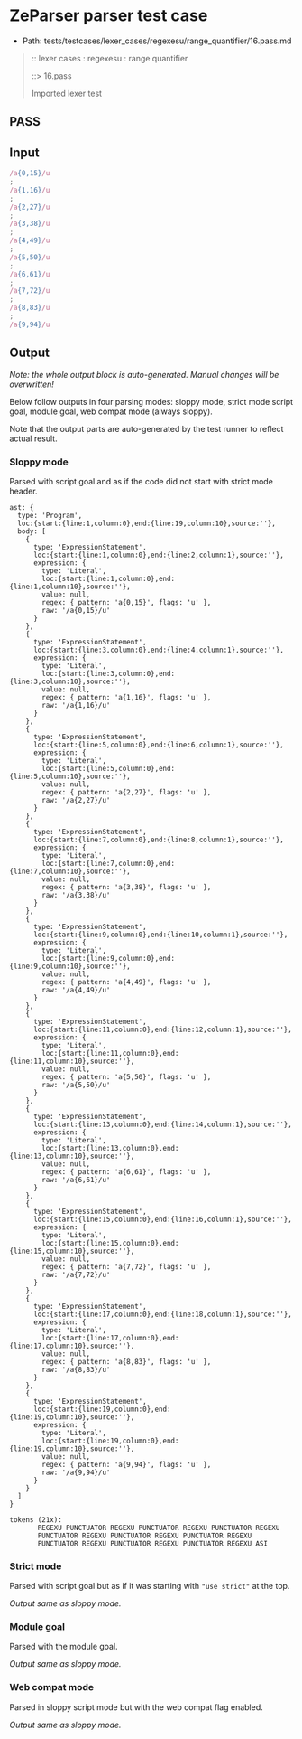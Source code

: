 # ZeParser parser test case

- Path: tests/testcases/lexer_cases/regexesu/range_quantifier/16.pass.md

> :: lexer cases : regexesu : range quantifier
>
> ::> 16.pass
>
> Imported lexer test

## PASS

## Input

`````js
/a{0,15}/u
;
/a{1,16}/u
;
/a{2,27}/u
;
/a{3,38}/u
;
/a{4,49}/u
;
/a{5,50}/u
;
/a{6,61}/u
;
/a{7,72}/u
;
/a{8,83}/u
;
/a{9,94}/u
`````

## Output

_Note: the whole output block is auto-generated. Manual changes will be overwritten!_

Below follow outputs in four parsing modes: sloppy mode, strict mode script goal, module goal, web compat mode (always sloppy).

Note that the output parts are auto-generated by the test runner to reflect actual result.

### Sloppy mode

Parsed with script goal and as if the code did not start with strict mode header.

`````
ast: {
  type: 'Program',
  loc:{start:{line:1,column:0},end:{line:19,column:10},source:''},
  body: [
    {
      type: 'ExpressionStatement',
      loc:{start:{line:1,column:0},end:{line:2,column:1},source:''},
      expression: {
        type: 'Literal',
        loc:{start:{line:1,column:0},end:{line:1,column:10},source:''},
        value: null,
        regex: { pattern: 'a{0,15}', flags: 'u' },
        raw: '/a{0,15}/u'
      }
    },
    {
      type: 'ExpressionStatement',
      loc:{start:{line:3,column:0},end:{line:4,column:1},source:''},
      expression: {
        type: 'Literal',
        loc:{start:{line:3,column:0},end:{line:3,column:10},source:''},
        value: null,
        regex: { pattern: 'a{1,16}', flags: 'u' },
        raw: '/a{1,16}/u'
      }
    },
    {
      type: 'ExpressionStatement',
      loc:{start:{line:5,column:0},end:{line:6,column:1},source:''},
      expression: {
        type: 'Literal',
        loc:{start:{line:5,column:0},end:{line:5,column:10},source:''},
        value: null,
        regex: { pattern: 'a{2,27}', flags: 'u' },
        raw: '/a{2,27}/u'
      }
    },
    {
      type: 'ExpressionStatement',
      loc:{start:{line:7,column:0},end:{line:8,column:1},source:''},
      expression: {
        type: 'Literal',
        loc:{start:{line:7,column:0},end:{line:7,column:10},source:''},
        value: null,
        regex: { pattern: 'a{3,38}', flags: 'u' },
        raw: '/a{3,38}/u'
      }
    },
    {
      type: 'ExpressionStatement',
      loc:{start:{line:9,column:0},end:{line:10,column:1},source:''},
      expression: {
        type: 'Literal',
        loc:{start:{line:9,column:0},end:{line:9,column:10},source:''},
        value: null,
        regex: { pattern: 'a{4,49}', flags: 'u' },
        raw: '/a{4,49}/u'
      }
    },
    {
      type: 'ExpressionStatement',
      loc:{start:{line:11,column:0},end:{line:12,column:1},source:''},
      expression: {
        type: 'Literal',
        loc:{start:{line:11,column:0},end:{line:11,column:10},source:''},
        value: null,
        regex: { pattern: 'a{5,50}', flags: 'u' },
        raw: '/a{5,50}/u'
      }
    },
    {
      type: 'ExpressionStatement',
      loc:{start:{line:13,column:0},end:{line:14,column:1},source:''},
      expression: {
        type: 'Literal',
        loc:{start:{line:13,column:0},end:{line:13,column:10},source:''},
        value: null,
        regex: { pattern: 'a{6,61}', flags: 'u' },
        raw: '/a{6,61}/u'
      }
    },
    {
      type: 'ExpressionStatement',
      loc:{start:{line:15,column:0},end:{line:16,column:1},source:''},
      expression: {
        type: 'Literal',
        loc:{start:{line:15,column:0},end:{line:15,column:10},source:''},
        value: null,
        regex: { pattern: 'a{7,72}', flags: 'u' },
        raw: '/a{7,72}/u'
      }
    },
    {
      type: 'ExpressionStatement',
      loc:{start:{line:17,column:0},end:{line:18,column:1},source:''},
      expression: {
        type: 'Literal',
        loc:{start:{line:17,column:0},end:{line:17,column:10},source:''},
        value: null,
        regex: { pattern: 'a{8,83}', flags: 'u' },
        raw: '/a{8,83}/u'
      }
    },
    {
      type: 'ExpressionStatement',
      loc:{start:{line:19,column:0},end:{line:19,column:10},source:''},
      expression: {
        type: 'Literal',
        loc:{start:{line:19,column:0},end:{line:19,column:10},source:''},
        value: null,
        regex: { pattern: 'a{9,94}', flags: 'u' },
        raw: '/a{9,94}/u'
      }
    }
  ]
}

tokens (21x):
       REGEXU PUNCTUATOR REGEXU PUNCTUATOR REGEXU PUNCTUATOR REGEXU
       PUNCTUATOR REGEXU PUNCTUATOR REGEXU PUNCTUATOR REGEXU
       PUNCTUATOR REGEXU PUNCTUATOR REGEXU PUNCTUATOR REGEXU ASI
`````

### Strict mode

Parsed with script goal but as if it was starting with `"use strict"` at the top.

_Output same as sloppy mode._

### Module goal

Parsed with the module goal.

_Output same as sloppy mode._

### Web compat mode

Parsed in sloppy script mode but with the web compat flag enabled.

_Output same as sloppy mode._
